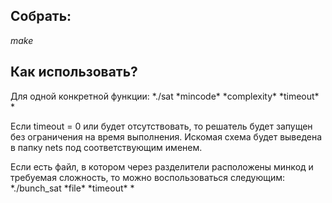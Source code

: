 ## Собрать: 
*make*

## Как использовать?
Для одной конкретной функции:
*./sat \*mincode\* \*complexity\* \*timeout\* *

Если timeout = 0 или будет отсутствовать, то решатель будет запущен без ограничения на время выполнения.
Искомая схема будет выведена в папку nets под соответствующим именем.

Если есть файл, в котором через разделители расположены минкод и требуемая сложность, то можно воспользоваться следующим:
*./bunch_sat \*file\* \*timeout\* *

